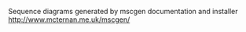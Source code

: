 Sequence diagrams generated by mscgen
documentation and installer http://www.mcternan.me.uk/mscgen/
